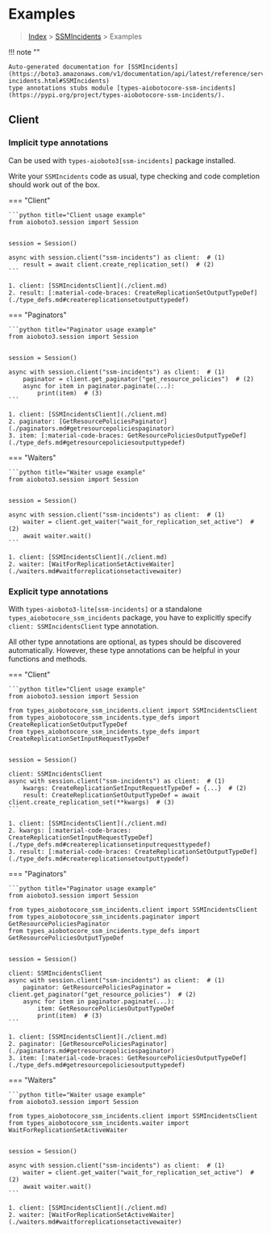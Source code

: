 # Examples

> [Index](../README.md) > [SSMIncidents](./README.md) > Examples

!!! note ""

    Auto-generated documentation for [SSMIncidents](https://boto3.amazonaws.com/v1/documentation/api/latest/reference/services/ssm-incidents.html#SSMIncidents)
    type annotations stubs module [types-aiobotocore-ssm-incidents](https://pypi.org/project/types-aiobotocore-ssm-incidents/).

## Client

### Implicit type annotations

Can be used with `types-aioboto3[ssm-incidents]` package installed.

Write your `SSMIncidents` code as usual,
type checking and code completion should work out of the box.



=== "Client"

    ```python title="Client usage example"
    from aioboto3.session import Session


    session = Session()

    async with session.client("ssm-incidents") as client:  # (1)
        result = await client.create_replication_set()  # (2)
    ```

    1. client: [SSMIncidentsClient](./client.md)
    2. result: [:material-code-braces: CreateReplicationSetOutputTypeDef](./type_defs.md#createreplicationsetoutputtypedef) 



=== "Paginators"

    ```python title="Paginator usage example"
    from aioboto3.session import Session


    session = Session()

    async with session.client("ssm-incidents") as client:  # (1)
        paginator = client.get_paginator("get_resource_policies")  # (2)
        async for item in paginator.paginate(...):
            print(item)  # (3)
    ```

    1. client: [SSMIncidentsClient](./client.md)
    2. paginator: [GetResourcePoliciesPaginator](./paginators.md#getresourcepoliciespaginator)
    3. item: [:material-code-braces: GetResourcePoliciesOutputTypeDef](./type_defs.md#getresourcepoliciesoutputtypedef) 



=== "Waiters"

    ```python title="Waiter usage example"
    from aioboto3.session import Session


    session = Session()

    async with session.client("ssm-incidents") as client:  # (1)
        waiter = client.get_waiter("wait_for_replication_set_active")  # (2)
        await waiter.wait()
    ```

    1. client: [SSMIncidentsClient](./client.md)
    2. waiter: [WaitForReplicationSetActiveWaiter](./waiters.md#waitforreplicationsetactivewaiter)


### Explicit type annotations

With `types-aioboto3-lite[ssm-incidents]`
or a standalone `types_aiobotocore_ssm_incidents` package, you have to explicitly specify
`client: SSMIncidentsClient` type annotation.

All other type annotations are optional, as types should be discovered automatically.
However, these type annotations can be helpful in your functions and methods.


=== "Client"

    ```python title="Client usage example"
    from aioboto3.session import Session

    from types_aiobotocore_ssm_incidents.client import SSMIncidentsClient
    from types_aiobotocore_ssm_incidents.type_defs import CreateReplicationSetOutputTypeDef
    from types_aiobotocore_ssm_incidents.type_defs import CreateReplicationSetInputRequestTypeDef


    session = Session()

    client: SSMIncidentsClient
    async with session.client("ssm-incidents") as client:  # (1)
        kwargs: CreateReplicationSetInputRequestTypeDef = {...}  # (2)
        result: CreateReplicationSetOutputTypeDef = await client.create_replication_set(**kwargs)  # (3)
    ```

    1. client: [SSMIncidentsClient](./client.md)
    2. kwargs: [:material-code-braces: CreateReplicationSetInputRequestTypeDef](./type_defs.md#createreplicationsetinputrequesttypedef) 
    3. result: [:material-code-braces: CreateReplicationSetOutputTypeDef](./type_defs.md#createreplicationsetoutputtypedef) 



=== "Paginators"

    ```python title="Paginator usage example"
    from aioboto3.session import Session

    from types_aiobotocore_ssm_incidents.client import SSMIncidentsClient
    from types_aiobotocore_ssm_incidents.paginator import GetResourcePoliciesPaginator
    from types_aiobotocore_ssm_incidents.type_defs import GetResourcePoliciesOutputTypeDef


    session = Session()

    client: SSMIncidentsClient
    async with session.client("ssm-incidents") as client:  # (1)
        paginator: GetResourcePoliciesPaginator = client.get_paginator("get_resource_policies")  # (2)
        async for item in paginator.paginate(...):
            item: GetResourcePoliciesOutputTypeDef
            print(item)  # (3)
    ```

    1. client: [SSMIncidentsClient](./client.md)
    2. paginator: [GetResourcePoliciesPaginator](./paginators.md#getresourcepoliciespaginator)
    3. item: [:material-code-braces: GetResourcePoliciesOutputTypeDef](./type_defs.md#getresourcepoliciesoutputtypedef) 



=== "Waiters"

    ```python title="Waiter usage example"
    from aioboto3.session import Session

    from types_aiobotocore_ssm_incidents.client import SSMIncidentsClient
    from types_aiobotocore_ssm_incidents.waiter import WaitForReplicationSetActiveWaiter


    session = Session()

    async with session.client("ssm-incidents") as client:  # (1)
        waiter = client.get_waiter("wait_for_replication_set_active")  # (2)
        await waiter.wait()
    ```

    1. client: [SSMIncidentsClient](./client.md)
    2. waiter: [WaitForReplicationSetActiveWaiter](./waiters.md#waitforreplicationsetactivewaiter)


